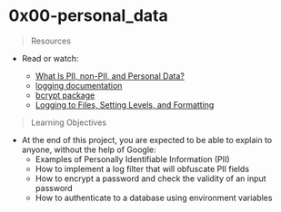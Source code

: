 # 0x00-personal_data

> Resources
- Read or watch:

    - [What Is PII, non-PII, and Personal Data?](https://alx-intranet.hbtn.io/rltoken/jf71oYqiETchcVhPzQVnyg)
    - [logging documentation](https://alx-intranet.hbtn.io/rltoken/W2JiHD6cbJY1scJORyLqnw)
    - [bcrypt package](https://alx-intranet.hbtn.io/rltoken/41oaQXfzwnF1i-wT8W0vHw)
    - [Logging to Files, Setting Levels, and Formatting](https://alx-intranet.hbtn.io/rltoken/XCpI9uvguxlTCsAeRCW6SA)

> Learning Objectives
- At the end of this project, you are expected to be able to explain to anyone, without the help of Google:
    - Examples of Personally Identifiable Information (PII)
    - How to implement a log filter that will obfuscate PII fields
    - How to encrypt a password and check the validity of an input password
    - How to authenticate to a database using environment variables    
         